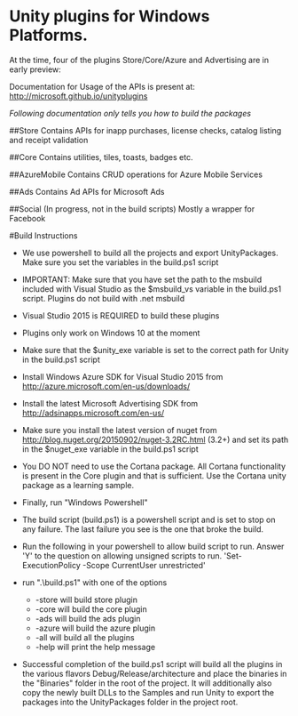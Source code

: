 # Unity plugins for Windows Platforms.
At the time, four of the plugins Store/Core/Azure and Advertising are in early preview:

Documentation for Usage of the APIs is present at: http://microsoft.github.io/unityplugins

*Following documentation only tells you how to build the packages*

##Store
Contains APIs for inapp purchases, license checks, catalog listing and receipt validation

##Core
Contains utilities, tiles, toasts, badges etc.

##AzureMobile
Contains CRUD operations for Azure Mobile Services

##Ads
Contains Ad APIs for Microsoft Ads

##Social (In progress, not in the build scripts)
Mostly a wrapper for Facebook 


#Build Instructions
* We use powershell to build all the projects and export UnityPackages. Make sure you set the variables in the build.ps1 script
* IMPORTANT: Make sure that you have set the path to the msbuild included with Visual Studio 
   as the $msbuild_vs variable in the build.ps1 script. Plugins do not build with .net msbuild
* Visual Studio 2015 is REQUIRED to build these plugins
* Plugins only work on Windows 10 at the moment
* Make sure that the $unity_exe variable is set to the correct path for Unity in the build.ps1 script

* Install Windows Azure SDK for Visual Studio 2015 from http://azure.microsoft.com/en-us/downloads/ 
* Install the latest Microsoft Advertising SDK from http://adsinapps.microsoft.com/en-us/
* Make sure you install the latest version of nuget  from http://blog.nuget.org/20150902/nuget-3.2RC.html (3.2+) and set its path in the $nuget_exe variable in the build.ps1 script
* You DO NOT need to use the Cortana package. All Cortana functionality is present in the Core plugin and that is sufficient. Use the Cortana unity package as a learning sample.

* Finally, run "Windows Powershell" 
* The build script (build.ps1) is a powershell script and is set to stop on any failure. The last failure you see is the one that broke the build.
* Run the following in your powershell to allow build script to run. Answer 'Y' to the question on allowing 
   unsigned scripts to run.
		'Set-ExecutionPolicy -Scope CurrentUser unrestricted'
* run ".\build.ps1" with one of the options
	* -store will build store plugin
	* -core will build the core plugin
	* -ads will build the ads plugin
	* -azure will build the azure plugin
	* -all will build all the plugins
	* -help will print the help message
	
* Successful completion of the build.ps1 script will build all the plugins in the various flavors Debug/Release/architecture and place the binaries in the "Binaries" folder in the root of the project. It will additionally also copy the newly built DLLs to the Samples and run Unity to export the packages into the UnityPackages folder in the project root.	
 